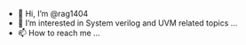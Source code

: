 - 👋 Hi, I’m @rag1404
- 👀 I’m interested in System verilog and UVM related topics ...
- 📫 How to reach me ...

<!---
rag1404/rag1404 is a ✨ special ✨ repository because its `README.md` (this file) appears on your GitHub profile.
You can click the Preview link to take a look at your changes.
--->
